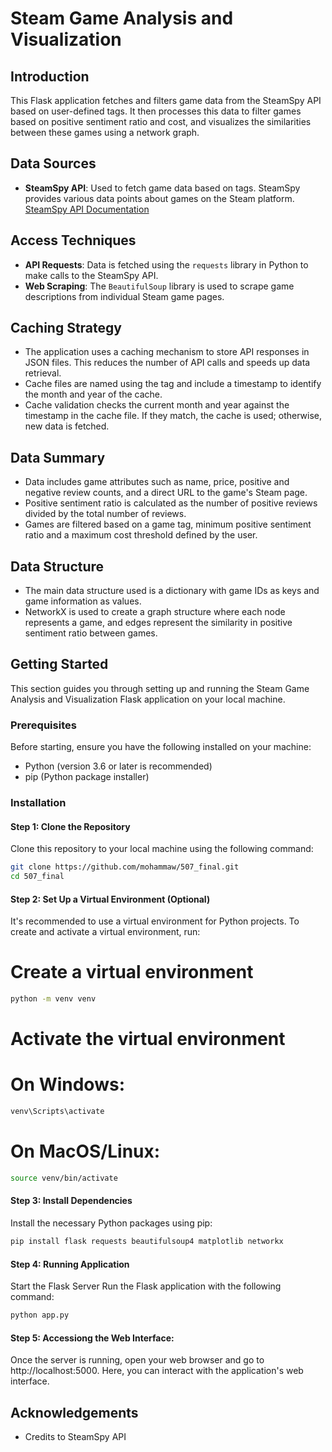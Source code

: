 # Steam Game Analysis and Visualization

## Introduction
This Flask application fetches and filters game data from the SteamSpy API based on user-defined tags. It then processes this data to filter games based on positive sentiment ratio and cost, and visualizes the similarities between these games using a network graph.

## Data Sources
- **SteamSpy API**: Used to fetch game data based on tags. SteamSpy provides various data points about games on the Steam platform. [SteamSpy API Documentation](https://steamspy.com/about)

## Access Techniques
- **API Requests**: Data is fetched using the `requests` library in Python to make calls to the SteamSpy API.
- **Web Scraping**: The `BeautifulSoup` library is used to scrape game descriptions from individual Steam game pages.

## Caching Strategy
- The application uses a caching mechanism to store API responses in JSON files. This reduces the number of API calls and speeds up data retrieval.
- Cache files are named using the tag and include a timestamp to identify the month and year of the cache.
- Cache validation checks the current month and year against the timestamp in the cache file. If they match, the cache is used; otherwise, new data is fetched.

## Data Summary
- Data includes game attributes such as name, price, positive and negative review counts, and a direct URL to the game's Steam page.
- Positive sentiment ratio is calculated as the number of positive reviews divided by the total number of reviews.
- Games are filtered based on a game tag, minimum positive sentiment ratio and a maximum cost threshold defined by the user.

## Data Structure
- The main data structure used is a dictionary with game IDs as keys and game information as values.
- NetworkX is used to create a graph structure where each node represents a game, and edges represent the similarity in positive sentiment ratio between games.

## Getting Started
This section guides you through setting up and running the Steam Game Analysis and Visualization Flask application on your local machine.

### Prerequisites
Before starting, ensure you have the following installed on your machine:
- Python (version 3.6 or later is recommended)
- pip (Python package installer)

### Installation

#### Step 1: Clone the Repository
Clone this repository to your local machine using the following command:
```bash
git clone https://github.com/mohammaw/507_final.git
cd 507_final 
```
#### Step 2: Set Up a Virtual Environment (Optional)
It's recommended to use a virtual environment for Python projects. To create and activate a virtual environment, run:
# Create a virtual environment
```bash
python -m venv venv
```

# Activate the virtual environment
# On Windows:
```bash
venv\Scripts\activate
```
# On MacOS/Linux:
```bash
source venv/bin/activate
```

#### Step 3: Install Dependencies
Install the necessary Python packages using pip:
```bash
pip install flask requests beautifulsoup4 matplotlib networkx
```

#### Step 4: Running Application
Start the Flask Server
Run the Flask application with the following command:
```bash
python app.py
```

#### Step 5: Accessiong the Web Interface:
Once the server is running, open your web browser and go to http://localhost:5000. Here, you can interact with the application's web interface.

## Acknowledgements
- Credits to SteamSpy API 
